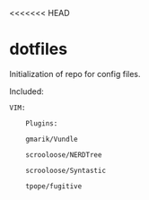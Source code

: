 <<<<<<< HEAD
# dotfiles
Initialization of repo for config files.

Included:

	VIM:

		Plugins:

		gmarik/Vundle

		scrooloose/NERDTree

		scrooloose/Syntastic

		tpope/fugitive 
